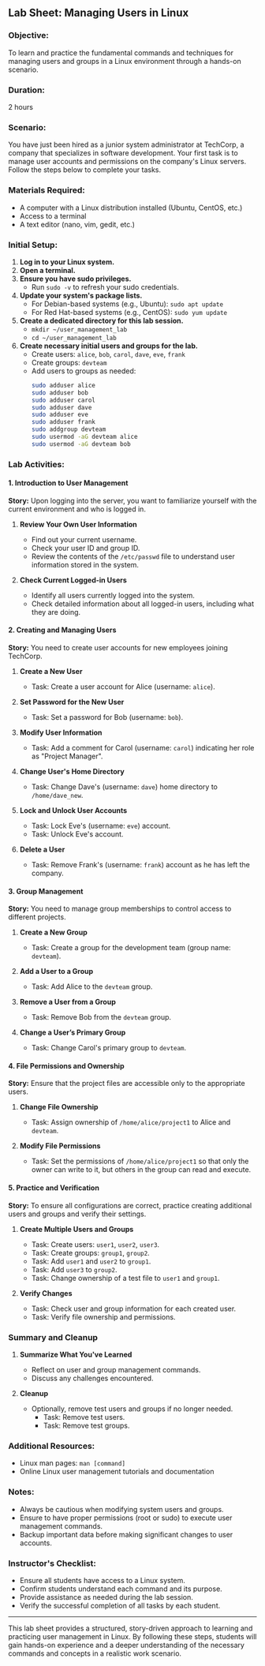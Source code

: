 ## Lab Sheet: Managing Users in Linux

### Objective:
To learn and practice the fundamental commands and techniques for managing users and groups in a Linux environment through a hands-on scenario.

### Duration:
2 hours

### Scenario:
You have just been hired as a junior system administrator at TechCorp, a company that specializes in software development. Your first task is to manage user accounts and permissions on the company's Linux servers. Follow the steps below to complete your tasks.

### Materials Required:
- A computer with a Linux distribution installed (Ubuntu, CentOS, etc.)
- Access to a terminal
- A text editor (nano, vim, gedit, etc.)

### Initial Setup:
1. **Log in to your Linux system.**
2. **Open a terminal.**
3. **Ensure you have sudo privileges.** 
   - Run `sudo -v` to refresh your sudo credentials.
4. **Update your system's package lists.**
   - For Debian-based systems (e.g., Ubuntu): `sudo apt update`
   - For Red Hat-based systems (e.g., CentOS): `sudo yum update`
5. **Create a dedicated directory for this lab session.**
   - `mkdir ~/user_management_lab`
   - `cd ~/user_management_lab`
6. **Create necessary initial users and groups for the lab.**
   - Create users: `alice`, `bob`, `carol`, `dave`, `eve`, `frank`
   - Create groups: `devteam`
   - Add users to groups as needed:
     ```bash
     sudo adduser alice
     sudo adduser bob
     sudo adduser carol
     sudo adduser dave
     sudo adduser eve
     sudo adduser frank
     sudo addgroup devteam
     sudo usermod -aG devteam alice
     sudo usermod -aG devteam bob
     ```

### Lab Activities:

#### 1. Introduction to User Management
**Story:** Upon logging into the server, you want to familiarize yourself with the current environment and who is logged in.

1. **Review Your Own User Information**
   - Find out your current username.
   - Check your user ID and group ID.
   - Review the contents of the `/etc/passwd` file to understand user information stored in the system.

2. **Check Current Logged-in Users**
   - Identify all users currently logged into the system.
   - Check detailed information about all logged-in users, including what they are doing.

#### 2. Creating and Managing Users
**Story:** You need to create user accounts for new employees joining TechCorp.

1. **Create a New User**
   - Task: Create a user account for Alice (username: `alice`).

2. **Set Password for the New User**
   - Task: Set a password for Bob (username: `bob`).

3. **Modify User Information**
   - Task: Add a comment for Carol (username: `carol`) indicating her role as "Project Manager".

4. **Change User's Home Directory**
   - Task: Change Dave's (username: `dave`) home directory to `/home/dave_new`.

5. **Lock and Unlock User Accounts**
   - Task: Lock Eve's (username: `eve`) account.
   - Task: Unlock Eve's account.

6. **Delete a User**
   - Task: Remove Frank's (username: `frank`) account as he has left the company.

#### 3. Group Management
**Story:** You need to manage group memberships to control access to different projects.

1. **Create a New Group**
   - Task: Create a group for the development team (group name: `devteam`).

2. **Add a User to a Group**
   - Task: Add Alice to the `devteam` group.

3. **Remove a User from a Group**
   - Task: Remove Bob from the `devteam` group.

4. **Change a User’s Primary Group**
   - Task: Change Carol's primary group to `devteam`.

#### 4. File Permissions and Ownership
**Story:** Ensure that the project files are accessible only to the appropriate users.

1. **Change File Ownership**
   - Task: Assign ownership of `/home/alice/project1` to Alice and `devteam`.

2. **Modify File Permissions**
   - Task: Set the permissions of `/home/alice/project1` so that only the owner can write to it, but others in the group can read and execute.

#### 5. Practice and Verification
**Story:** To ensure all configurations are correct, practice creating additional users and groups and verify their settings.

1. **Create Multiple Users and Groups**
   - Task: Create users: `user1`, `user2`, `user3`.
   - Task: Create groups: `group1`, `group2`.
   - Task: Add `user1` and `user2` to `group1`.
   - Task: Add `user3` to `group2`.
   - Task: Change ownership of a test file to `user1` and `group1`.

2. **Verify Changes**
   - Task: Check user and group information for each created user.
   - Task: Verify file ownership and permissions.

### Summary and Cleanup
1. **Summarize What You've Learned**
   - Reflect on user and group management commands.
   - Discuss any challenges encountered.

2. **Cleanup**
   - Optionally, remove test users and groups if no longer needed.
     - Task: Remove test users.
     - Task: Remove test groups.

### Additional Resources:
- Linux man pages: `man [command]`
- Online Linux user management tutorials and documentation

### Notes:
- Always be cautious when modifying system users and groups.
- Ensure to have proper permissions (root or sudo) to execute user management commands.
- Backup important data before making significant changes to user accounts.

### Instructor's Checklist:
- Ensure all students have access to a Linux system.
- Confirm students understand each command and its purpose.
- Provide assistance as needed during the lab session.
- Verify the successful completion of all tasks by each student.

---
This lab sheet provides a structured, story-driven approach to learning and practicing user management in Linux. By following these steps, students will gain hands-on experience and a deeper understanding of the necessary commands and concepts in a realistic work scenario.